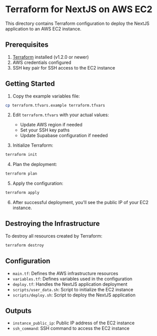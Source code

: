 # Terraform for NextJS on AWS EC2

This directory contains Terraform configuration to deploy the NextJS application to an AWS EC2 instance.

## Prerequisites

1. [Terraform](https://www.terraform.io/downloads.html) installed (v1.2.0 or newer)
2. AWS credentials configured
3. SSH key pair for SSH access to the EC2 instance

## Getting Started

1. Copy the example variables file:

```bash
cp terraform.tfvars.example terraform.tfvars
```

2. Edit `terraform.tfvars` with your actual values:

   - Update AWS region if needed
   - Set your SSH key paths
   - Update Supabase configuration if needed

3. Initialize Terraform:

```bash
terraform init
```

4. Plan the deployment:

```bash
terraform plan
```

5. Apply the configuration:

```bash
terraform apply
```

6. After successful deployment, you'll see the public IP of your EC2 instance.

## Destroying the Infrastructure

To destroy all resources created by Terraform:

```bash
terraform destroy
```

## Configuration

- `main.tf`: Defines the AWS infrastructure resources
- `variables.tf`: Defines variables used in the configuration
- `deploy.tf`: Handles the NextJS application deployment
- `scripts/user_data.sh`: Script to initialize the EC2 instance
- `scripts/deploy.sh`: Script to deploy the NextJS application

## Outputs

- `instance_public_ip`: Public IP address of the EC2 instance
- `ssh_command`: SSH command to access the EC2 instance
